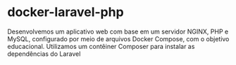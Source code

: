 # docker-laravel-php
Desenvolvemos um aplicativo web com base em um servidor NGINX, PHP e MySQL, configurado por meio de arquivos Docker Compose, com o objetivo educacional. Utilizamos um contêiner Composer para instalar as dependências do Laravel
